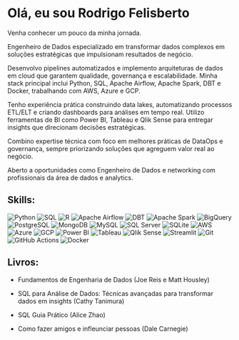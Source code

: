 # Olá, eu sou Rodrigo Felisberto

Venha conhecer um pouco da minha jornada.

Engenheiro de Dados especializado em transformar dados complexos em soluções estratégicas que impulsionam resultados de negócio.

Desenvolvo pipelines automatizados e implemento arquiteturas de dados em cloud que garantem qualidade, governança e escalabilidade. Minha stack principal inclui Python, SQL, Apache Airflow, Apache Spark, DBT e Docker, trabalhando com AWS, Azure e GCP.

Tenho experiência prática construindo data lakes, automatizando processos ETL/ELT e criando dashboards para análises em tempo real. Utilizo ferramentas de BI como Power BI, Tableau e Qlik Sense para entregar insights que direcionam decisões estratégicas.

Combino expertise técnica com foco em melhores práticas de DataOps e governança, sempre priorizando soluções que agreguem valor real ao negócio.

Aberto a oportunidades como Engenheiro de Dados e networking com profissionais da área de dados e 
analytics.

## Skills:

![Python](https://img.shields.io/badge/Python-3776AB?style=for-the-badge&logo=python&logoColor=white)
![SQL](https://img.shields.io/badge/SQL-4479A1?style=for-the-badge&logoColor=white)
![R](https://img.shields.io/badge/R-276DC3?style=for-the-badge&logo=r&logoColor=white)
![Apache Airflow](https://img.shields.io/badge/Apache%20Airflow-017CEE?style=for-the-badge&logo=apache-airflow&logoColor=white)
![DBT](https://img.shields.io/badge/DBT-FF6B35?style=for-the-badge&logo=dbt&logoColor=white)
![Apache Spark](https://img.shields.io/badge/Apache%20Spark-E25A1C?style=for-the-badge&logo=apache-spark&logoColor=white)
![BigQuery](https://img.shields.io/badge/BigQuery-4285F4?style=for-the-badge&logo=google-cloud&logoColor=white)
![PostgreSQL](https://img.shields.io/badge/PostgreSQL-336791?style=for-the-badge&logo=postgresql&logoColor=white)
![MongoDB](https://img.shields.io/badge/MongoDB-47A248?style=for-the-badge&logo=mongodb&logoColor=white)
![MySQL](https://img.shields.io/badge/MySQL-4479A1?style=for-the-badge&logo=mysql&logoColor=white)
![SQL Server](https://img.shields.io/badge/SQL%20Server-CC2927?style=for-the-badge&logo=microsoft-sql-server&logoColor=white)
![SQLite](https://img.shields.io/badge/SQLite-003B57?style=for-the-badge&logo=sqlite&logoColor=white)
![AWS](https://img.shields.io/badge/AWS-232F3E?style=for-the-badge&logo=amazon-aws&logoColor=white)
![Azure](https://img.shields.io/badge/Azure-0078D4?style=for-the-badge&logo=microsoft-azure&logoColor=white)
![GCP](https://img.shields.io/badge/GCP-4285F4?style=for-the-badge&logo=google-cloud&logoColor=white)
![Power BI](https://img.shields.io/badge/Power%20BI-F2C811?style=for-the-badge&logo=power-bi&logoColor=black)
![Tableau](https://img.shields.io/badge/Tableau-E97627?style=for-the-badge&logo=tableau&logoColor=white)
![Qlik Sense](https://img.shields.io/badge/Qlik%20Sense-009848?style=for-the-badge&logoColor=white)
![Streamlit](https://img.shields.io/badge/Streamlit-FF4B4B?style=for-the-badge&logo=streamlit&logoColor=white)
![Git](https://img.shields.io/badge/Git-F05032?style=for-the-badge&logo=git&logoColor=white)
![GitHub Actions](https://img.shields.io/badge/GitHub%20Actions-2088FF?style=for-the-badge&logo=github-actions&logoColor=white)
![Docker](https://img.shields.io/badge/Docker-2496ED?style=for-the-badge&logo=docker&logoColor=white)

## Livros:

* Fundamentos de Engenharia de Dados (Joe Reis e Matt Housley)
  
* SQL para Análise de Dados: Técnicas avançadas para transformar dados em insights (Cathy Tanimura)
  
* SQL Guia Prático (Alice Zhao)
  
* Como fazer amigos e infleunciar pessoas (Dale Carnegie)
